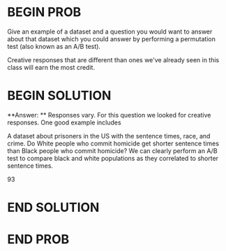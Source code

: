 # BEGIN PROB

Give an example of a dataset and a question you would want to answer about that dataset which you could answer by performing a permutation test (also known as an A/B test). 

Creative responses that are different than ones we've already seen in this class will earn the most credit.

# BEGIN SOLUTION

**Answer: ** Responses vary. For this question we looked for creative responses. One good example includes

A dataset about prisoners in the US with the sentence times, race, and crime. Do White people who commit homicide get shorter sentence times than Black people who commit homicide?
We can clearly perform an A/B test to compare black and white populations as they correlated to shorter sentence times.

<average>93</average>
# END SOLUTION

# END PROB
